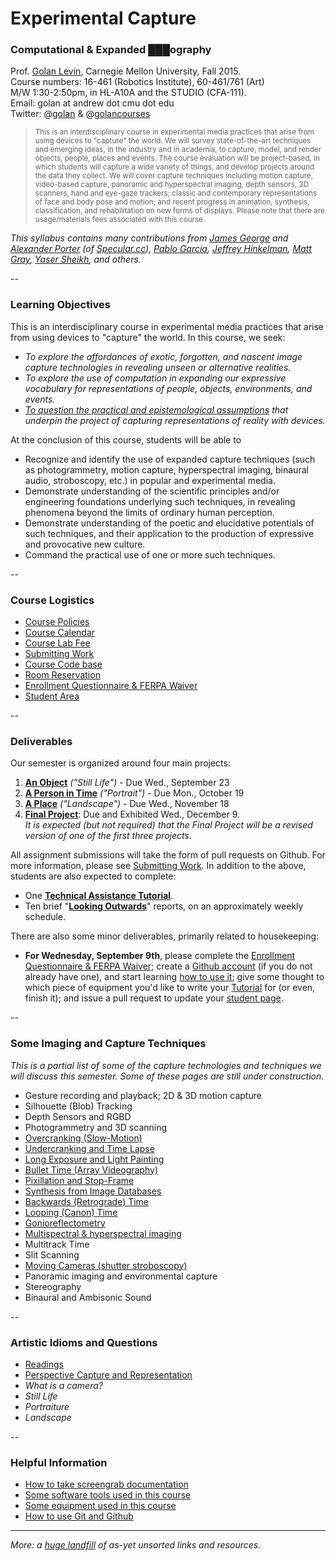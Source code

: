 # Experimental Capture

### Computational & Expanded ███ography
Prof. [Golan Levin](http://flong.com), Carnegie Mellon University, Fall 2015. <br />
Course numbers: 16-461 (Robotics Institute), 60-461/761 (Art) <br />
M/W 1:30-2:50pm, in HL-A10A and the STUDIO (CFA-111). <br />
Email: golan at andrew dot cmu dot edu <br />
Twitter: @[golan](twitter.com/golan) & @[golancourses](twitter.com/golancourses)

> <small>This is an interdisciplinary course in experimental media practices that arise from using devices to "capture" the world. We will survey state-of-the-art techniques and emerging ideas, in the industry and in academia, to capture, model, and render objects, people, places and events. The course evaluation will be project-based, in which students will capture a wide variety of things, and develop projects around the data they collect. We will cover capture techniques including motion capture, video-based capture, panoramic and hyperspectral imaging, depth sensors, 3D scanners, hand and eye-gaze trackers; classic and contemporary representations of face and body pose and motion; and recent progress in animation, synthesis, classification, and rehabilitation on new forms of displays. Please note that there are usage/materials fees associated with this course.</small>

*This syllabus contains many contributions from [James George](http://jamesgeorge.org/) and [Alexander Porter](http://alexanderporter.net/) (of [Specular.cc](http://www.specular.cc/)), [Pablo Garcia](http://pablogarcia.org/), [Jeffrey Hinkelman](https://twitter.com/jeffhinkelman), [Matt Gray](http://www.northeastern.edu/camd/theatre/people/matt-gray/), [Yaser Sheikh](http://www.cs.cmu.edu/~yaser/), and others.*

--
### Learning Objectives

This is an interdisciplinary course in experimental media practices that arise from using devices to "capture" the world. In this course, we seek:

* *To explore the affordances of exotic, forgotten, and nascent image capture technologies in revealing unseen or alternative realities.*
* *To explore the use of computation in expanding our expressive vocabulary for representations of people, objects, environments, and events.*
* *[To question the practical and epistemological assumptions](docs/assumptions.md) that underpin the project of capturing representations of reality with devices.*

At the conclusion of this course, students will be able to 

* Recognize and identify the use of expanded capture techniques (such as photogrammetry, motion capture, hyperspectral imaging, binaural audio, stroboscopy, etc.) in popular and experimental media. 
* Demonstrate understanding of the scientific principles and/or engineering foundations underlying such techniques, in revealing phenomena beyond the limits of ordinary human perception.
* Demonstrate understanding of the poetic and elucidative potentials of such techniques, and their application to the production of expressive and provocative new culture.
* Command the practical use of one or more such techniques.

--
### Course Logistics

* [Course Policies](docs/policies.md)
* [Course Calendar](docs/calendar.md)
* [Course Lab Fee](docs/course-fee.md)
* [Submitting Work](docs/submitting-work.md)
* [Course Code base](code/index.md)
* [Room Reservation](docs/equipment.md)
* [Enrollment Questionnaire & FERPA Waiver](docs/ferpa.md)
* [Student Area](students/index.md)

--
### Deliverables 

Our semester is organized around four main projects:

1. **[An Object](docs/assignment1-object.md)** *("Still Life")* - Due Wed., September 23
1. **[A Person in Time](docs/assignment2-person.md)** *("Portrait")* - Due Mon., October 19
1. **[A Place](docs/assignment3-place.md)** *("Landscape")* - Due Wed., November 18
1. **[Final Project](docs/assignment4-final.md)**: Due and Exhibited Wed., December 9. <br />*It is expected (but not required) that the Final Project will be a revised version of one of the first three projects.*

All assignment submissions will take the form of pull requests on Github. For more information, please see [Submitting Work](docs/submitting-work.md). In addition to the above, students are also expected to complete: 

* One **[Technical Assistance Tutorial](docs/tutorials.md)**.  
* Ten brief "**[Looking Outwards](docs/looking-outwards.md)**" reports, on an approximately weekly schedule. 

There are also some minor deliverables, primarily related to housekeeping: 

* **For Wednesday, September 9th**, please complete the [Enrollment Questionnaire & FERPA Waiver](docs/ferpa.md); create a [Github account](https://github.com/) (if you do not already have one), and start learning [how to use it](docs/git.md); give some thought to which piece of equipment you'd like to write your [Tutorial](docs/tutorials.md) for (or even, finish it); and issue a pull request to update your [student page](students/index.md).


--
### Some Imaging and Capture Techniques
*This is a partial list of some of the capture technologies and techniques we will discuss this semester. Some of these pages are still under construction.*

* Gesture recording and playback; 2D & 3D motion capture
* Silhouette (Blob) Tracking
* Depth Sensors and RGBD
* Photogrammetry and 3D scanning
* [Overcranking (Slow-Motion)](docs/overcranking.md)
* [Undercranking and Time Lapse](docs/undercranking.md)
* [Long Exposure and Light Painting](docs/longexposure.md)
* [Bullet Time (Array Videography)](docs/bullettime.md)
* [Pixillation and Stop-Frame](docs/pixillation.md)
* [Synthesis from Image Databases](docs/collection-synthesis.md)
* [Backwards (Retrograde) Time](docs/backwards.md)
* [Looping (Canon) Time](docs/looping.md)
* [Gonioreflectometry](docs/gonioreflectometry.md)
* [Multispectral & hyperspectral imaging](docs/hyperspectral.md)
* Multitrack Time
* Slit Scanning
* [Moving Cameras (shutter stroboscopy)](docs/moving-cameras.md)
* Panoramic imaging and environmental capture
* Stereography
* Binaural and Ambisonic Sound

--
### Artistic Idioms and Questions 

* [Readings](docs/readings.md)
* [Perspective Capture and Representation](docs/perspective.md)
* *What is a camera?*
* *Still Life*
* *Portraiture*
* *Landscape*

--
### Helpful Information 
* [How to take screengrab documentation](docs/screengrabs.md)
* [Some software tools used in this course](docs/tools.md)
* [Some equipment used in this course](docs/equipment.md)
* [How to use Git and Github](docs/git.md)

--- 

*More: a [huge landfill](docs/unsorted.md) of as-yet unsorted links and resources.*